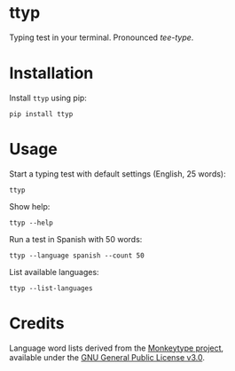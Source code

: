 # ttyp
Typing test in your terminal. Pronounced *tee-type*.

# Installation
Install `ttyp` using pip:
```
pip install ttyp
```
# Usage
Start a typing test with default settings (English, 25 words):
```
ttyp 
```
Show help:
```
ttyp --help
```
Run a test in Spanish with 50 words:
```
ttyp --language spanish --count 50
```
List available languages:
```
ttyp --list-languages
```

# Credits
Language word lists derived from the [Monkeytype project](https://github.com/monkeytype/monkeytype),  
available under the [GNU General Public License v3.0](https://www.gnu.org/licenses/gpl-3.0.html).
